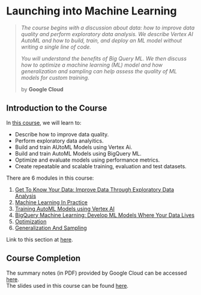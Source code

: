 # Launching into Machine Learning

> *The course begins with a discussion about data: how to improve data quality and perform exploratory data analysis. We describe Vertex AI AutoML and how to build, train, and deploy an ML model without writing a single line of code.*
>
> *You will understand the benefits of Big Query ML. We then discuss how to optimize a machine learning (ML) model and how generalization and sampling can help assess the quality of ML models for custom training.*
> 
> by  **Google Cloud**

## Introduction to the Course

In [this course](https://www.cloudskillsboost.google/course_templates/8), we will learn to:

* Describe how to improve data quality.
* Perform exploratory data analyitics.
* Build and train AUtoML Models using Vertex Ai.
* Build and train AutoML Models using BigQuery ML.
* Optimize and evaluate models using performance metrics.
* Create repeatable and scalable training, evaluation and test datasets.

There are 6 modules in this course:

1. [Get To Know Your Data: Improve Data Through Exploratory Data Analysis](https://github.com/LimJY03/GoogleCloudSkillsBoost/blob/main/Launching%20into%20Machine%20Learning/Module_01.md)
2. [Machine Learning In Practice](https://github.com/LimJY03/GoogleCloudSkillsBoost/blob/main/Launching%20into%20Machine%20Learning/Module_02.md)
3. [Training AutoML Models using Vertex AI](https://github.com/LimJY03/GoogleCloudSkillsBoost/blob/main/Launching%20into%20Machine%20Learning/Module_03.md)
4. [BigQuery Machine Learning: Develop ML Models Where Your Data Lives](https://github.com/LimJY03/GoogleCloudSkillsBoost/blob/main/Launching%20into%20Machine%20Learning/Module_04.md)
5. [Optimization](https://github.com/LimJY03/GoogleCloudSkillsBoost/blob/main/Launching%20into%20Machine%20Learning/Module_05.md)
6. [Generalization And Sampling]()

Link to this section at [here](https://youtu.be/VY9X9l7EY2Q).

## Course Completion

The summary notes (in PDF) provided by Google Cloud can be accessed [here](https://github.com/LimJY03/GoogleCloudSkillsBoost/blob/main/Launching%20into%20Machine%20Learning/Course%20Summary%20Notes.pdf).
<br>The slides used in this course can be found [here](https://storage.googleapis.com/qwiklabs-website-us-east1-8d652bde11fb/lkczqrzolfvczyed3an1dxotutzm?GoogleAccessId=gke-cluster%40qwiklabs-website-prod.iam.gserviceaccount.com&Expires=1655956650&Signature=UhszWUIjJryMhQjM8MqxxxZEzcMzM4aH7wqjZ8c4zeGz97pBj5WpzkAJ03kQnd%2FS6qJDx9DiTH81HHOEt3U4ot9aXZgu%2Bcb%2BLblraBQfsv114lTpRG3OUHwhsooJyUsPcAOKl0Cr5UqJhwzRdy2vBB%2Fcgspeexxw2CU3rtRgzquctOXeXyLrlExkfghLEu9%2Fyt4dKHpABzQXjq7WyYrUuum4LrcilZOxM6kKlBZSpdd4wc%2F4i2qDuHHk6djNAQkBxH%2FCA0wV4MrXKD2D3C%2BjKWHZRs1lpmd3sJ7nDgdp6p6JYhWDelL10ZJkwz9hriQJAKk7%2FGxGrxztmEiiNFQ5WQ%3D%3D&response-content-disposition=inline%3B+filename%3D%22T-MLGCP2-B-m7-l4-file-en-59.pdf.en%22%3B+filename%2A%3DUTF-8%27%27T-MLGCP2-B-m7-l4-file-en-59.pdf.en&response-content-type=application%2Fpdf).